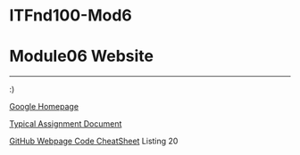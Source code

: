 # ITFnd100-Mod6

# Module06 Website
---

:)

[Google Homepage](https://www.google.com "Google's Homepage")

[Typical Assignment Document](https://github.com/rootrUW/ITFnd100-Mod06/blob/master/_A_Typical_Assignment_Document.pdf)

[GitHub Webpage Code CheatSheet](https://github.com/adam-p/markdown-here/wiki/Markdown-Cheatsheet)
Listing 20
